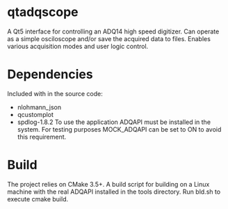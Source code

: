# qtadqscope
A Qt5 interface for controlling an ADQ14 high speed digitizer. Can operate as a simple osciloscope and/or save the acquired data to files. Enables various acquisition modes and user logic control.

# Dependencies
Included with in the source code:
* nlohmann_json 
* qcustomplot
* spdlog-1.8.2
To use the application ADQAPI must be installed in the system. For testing purposes MOCK_ADQAPI can be set to ON to avoid this requirement.
# Build
The project relies on CMake 3.5+. A build script for building on a Linux machine with the real ADQAPI installed in the tools directory. Run bld.sh to execute cmake build.
